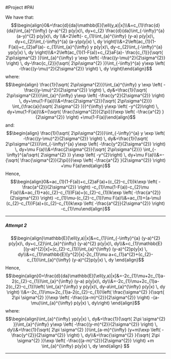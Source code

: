 #Project #PAI 

We have that: $$\begin{align}0&=\frac{d}{da}\mathbb{E}[\ell(y,a)|x]\\&=c_{1}\frac{d}{da}\int_{a}^{\infty} (y-a)^{2} p(y|x)\, dy+c_{2} \frac{d}{da}\int_{-\infty}^{a} (a-y)^{2} p(y|x)\, dy \\&=2\left(- c_{1}\int_{a}^{\infty} (y-a) p(y|x)\, dy+c_{2}\int_{-\infty}^{a} (a-y)p(y|x) \, dy   \right)\\&=2\left(ac_{1}(1-F(a))+c_{2}aF(a)- c_{1}\int_{a}^{\infty} y p(y|x)\, dy-c_{2}\int_{-\infty}^{a} yp(y|x) \, dy   \right)\\&=2\left(ac_{1}(1-F(a))+c_{2}aF(a)- \frac{c_{1}}{\sqrt{ 2\pi\sigma^{2} }}\int_{a}^{\infty} y \exp \left( -\frac{(y-\mu)^2}{2\sigma^{2}} \right) \, dy-\frac{c_{2}}{\sqrt{ 2\pi\sigma^{2} }}\int_{-\infty}^{a} y\exp \left( -\frac{(y-\mu)^2}{2\sigma^{2}} \right) \, dy   \right)\end{align}$$where: $$\begin{align} \frac{1}{\sqrt{ 2\pi\sigma^{2}}}\int_{a}^{\infty} y \exp \left( -\frac{(y-\mu)^2}{2\sigma^{2}} \right) \, dy&=\frac{1}{\sqrt{ 2\pi\sigma^{2}}}\int_{a}^{\infty} y\exp \left( -\frac{y^2}{2\sigma^{2}} \right) \, dy+\mu(1-F(a))\\&=\frac{2\sigma^{2}}{\sqrt{ 2\pi\sigma^{2}}} \int_{\frac{a}{\sqrt{ 2\sigma^{2} }}}^{\infty} y\exp \left( -y^{2}\right) \, dy+\mu(1-F(a))\\&={\sqrt{ \frac{\sigma^{2}}{2\pi}}}\exp \left( -\frac{a^{2} }{2\sigma^{2}}   \right) +\mu(1-F(a))\end{align}$$ and: $$\begin{align} \frac{1}{\sqrt{ 2\pi\sigma^{2}}}\int_{-\infty}^{a} y \exp \left( -\frac{(y-\mu)^2}{2\sigma^{2}} \right) \, dy&=\frac{1}{\sqrt{ 2\pi\sigma^{2}}}\int_{-\infty}^{a} y\exp \left( -\frac{y^2}{2\sigma^{2}} \right) \, dy+\mu F(a)\\&=\frac{2\sigma^{2}}{\sqrt{ 2\pi\sigma^{2}}} \int_{-\infty}^{a/\sqrt{ 2\sigma^{2} }} y\exp \left( -y^{2}\right) \, dy+\mu F(a)\\&=-{\sqrt{ \frac{\sigma^{2}}{2\pi}}}\exp \left( -\frac{a^{2} }{2\sigma^{2}}   \right) +\mu F(a)\end{align}$$Hence, $$\begin{align}0&=ac_{1}(1-F(a))+c_{2}aF(a)+(c_{2}-c_{1})k\exp \left( -\frac{a^{2}}{2\sigma^{2}} \right) -c_{1}\mu(1-F(a))-c_{2}\mu F(a)\\&=ac_{1}+a(c_{2}-c_{1})F(a)+(c_{2}-c_{1})k\exp \left( -\frac{a^{2}}{2\sigma^{2}} \right) -c_{1}\mu-(c_{2}-c_{1})\mu F(a)\\&=ac_{1}+(a-\mu)(c_{2}-c_{1})F(a)+(c_{2}-c_{1})k\exp \left( -\frac{a^{2}}{2\sigma^{2}} \right) -c_{1}\mu\end{align}$$

---
##### Attempt 2
$$\begin{align}\mathbb{E}[\ell(y,a)|x]&=c_{1}\int_{-\infty}^{a} (y-a)^{2} p(y|x)\, dy+c_{2}\int_{a}^{\infty} (y-a)^{2} p(y|x)\, dy\\&=c_{1}\mathbb{E}[(y-a)^{2}|x]+(c_{2}-c_{1})\int_{a}^{\infty} (y-a)^{2}p(y|x) \, dy\\&=c_{1}\mathbb{E}[y^{2}|x]-2c_{1}\mu a+c_{1}a^{2}+(c_{2}-c_{1})\int_{a}^{\infty} (y-a)^{2}p(y|x) \, dy  \end{align}$$
Hence, $$\begin{align}0=\frac{d}{da}\mathbb{E}[\ell(y,a)|x]&=-2c_{1}\mu+2c_{1}a-2(c_{2}-c_{1})\int_{a}^{\infty} (y-a) p(y|x)\, dy\\&=-2c_{1}\mu+2c_{1}a-2(c_{2}-c_{1})\left( \int_{a}^{\infty} y p(y|x)\, dy-a\int_{a}^{\infty} p(y|x) \, dy \right) \\&=-2c_{1}\mu+2c_{1}a-2(c_{2}-c_{1})\left( \frac{\sigma^{2} }{\sqrt{ 2\pi \sigma^{2} }}\exp \left( -\frac{(a-m)^{2}}{2\sigma^{2}} \right)  -(a-\mu)\int_{a}^{\infty} p(y|x) \, dy\right) \end{align}$$
where: $$\begin{align}\int_{a}^{\infty} yp(y|x) \, dy&=\frac{1}{\sqrt{ 2\pi \sigma^{2} }}\int_{a}^{\infty} y\exp \left( -\frac{(y-m)^{2}}{2\sigma^{2}} \right)  \, dy\\&=\frac{1}{\sqrt{ 2\pi \sigma^{2} }}\int_{a-m}^{\infty} (y+m)\exp \left( -\frac{y^{2}}{2\sigma^{2}} \right)  \, dy\\&=\frac{\sigma^{2} }{\sqrt{ 2\pi \sigma^{2} }}\exp \left( -\frac{(a-m)^{2}}{2\sigma^{2}} \right)  +m \int_{a}^{\infty} p(y|x) \, dy \end{align}  $$

---